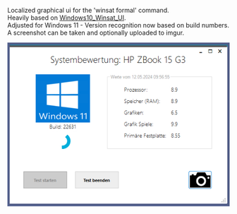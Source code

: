 Localized graphical ui for the 'winsat formal' command.  
Heavily based on [Windows10_Winsat_UI](https://github.com/ilkeraksoy/Windows10_Winsat_UI).  
Adjusted for Windows 11 - Version recognition now based on build numbers.  
A screenshot can be taken and optionally uploaded to imgur.

![alt text](https://github.com/manfred-mueller/WinsatUI/raw/master/Screenshot.jpg)

